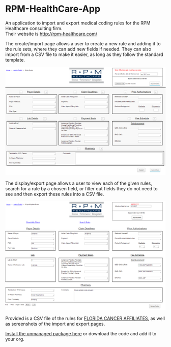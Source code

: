 # RPM-HealthCare-App
An application to import and export medical coding rules for the RPM Healthcare consulting firm.  
Their website is http://rpm-healthcare.com/  
  
The create/import page allows a user to create a new rule and adding it to the rule sets, where they can add new fields if needed. They can also import from a CSV file to make it easier, as long as they follow the standard template.  

![alt tag](https://github.com/PaigeDavid/RPM-HealthCare-App/blob/master/importPage.PNG)  

The display/export page allows a user to view each of the given rules, search for a rule by a chosen field, or filter out fields they do not need to see and then export these rules into a CSV file.  

![alt_tag](https://github.com/PaigeDavid/RPM-HealthCare-App/blob/master/exportPage.PNG)

Provided is a CSV file of the rules for <a href="https://github.com/PaigeDavid/RPM-HealthCare-App/blob/master/FCA%20Payor%20Matrix%20111815(2810).csv" target="_blank"> FLORIDA CANCER AFFILIATES</a>, as well as screenshots of the import and export pages.

<a href="https://login.salesforce.com/packaging/installPackage.apexp?p0=04t36000000lbrA"> Install the unmanaged package here</a>  or download the code and add it to your org. 
